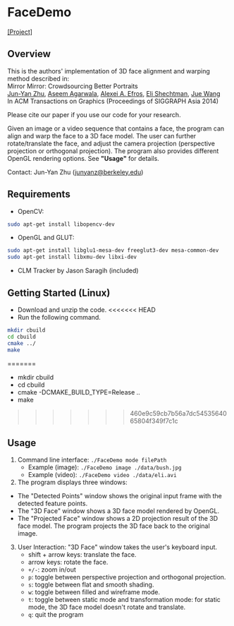 # FaceDemo
[[Project]](http://www.eecs.berkeley.edu/~junyanz/projects/mirrormirror/)  



## Overview
This is the authors' implementation of 3D face alignment and warping method described in:  
Mirror Mirror: Crowdsourcing Better Portraits  
[Jun-Yan Zhu](https://people.eecs.berkeley.edu/~junyanz/), [Aseem Agarwala](http://www.agarwala.org/), [Alexei A. Efros](https://people.eecs.berkeley.edu/~efros/), [Eli Shechtman](https://research.adobe.com/person/eli-shechtman/), [Jue Wang](http://www.juew.org/)  
In ACM Transactions on Graphics (Proceedings of SIGGRAPH Asia 2014)  

Please cite our paper if you use our code for your research.

Given an image or a video sequence that contains a face, the program can align and warp the face to a 3D face model. The user can further rotate/translate the face, and adjust the camera projection (perspective projection or orthogonal projection). The program also provides different OpenGL rendering options. See **"Usage"** for details.

Contact: Jun-Yan Zhu (junyanz@berkeley.edu)
## Requirements
* OpenCV:
```bash
sudo apt-get install libopencv-dev
```
* OpenGL and GLUT:
```bash
sudo apt-get install libglu1-mesa-dev freeglut3-dev mesa-common-dev
sudo apt-get install libxmu-dev libxi-dev
```
* CLM Tracker by Jason Saragih (included)

## Getting Started (Linux)
* Download and unzip the code.
<<<<<<< HEAD
* Run the following command.
```bash
mkdir cbuild
cd cbuild
cmake ../
make
```
=======
* mkdir cbuild
* cd cbuild
* cmake -DCMAKE_BUILD_TYPE=Release ..
* make

>>>>>>> 460e9c59cb7b56a7dc5453564065804f349f7c1c

## Usage
1. Command line interface: `./FaceDemo mode filePath`  
   - Example (image): `./FaceDemo image ./data/bush.jpg`  
   - Example (video): `./FaceDemo video ./data/eli.avi`  
2. The program displays three windows:
  - The "Detected Points" window shows the original input frame with the detected feature points.
   - The "3D Face" window shows a 3D face model rendered by OpenGL.
   - The "Projected Face" window shows a 2D projection result of the 3D face model. The program projects the 3D face back to the original image.
3. User Interaction: "3D Face" window takes the user's keyboard input.
   - shift + arrow keys: translate the face.
   - arrow keys: rotate the face.
   - `+/-`: zoom in/out
   - `p`:  toggle between perspective projection and orthogonal projection.
   - `s`:  toggle between flat and smooth shading.
   - `w`:  toggle between filled and wireframe mode.
   - `t`:  toggle between static mode and transformation mode: for static mode, the 3D face model doesn't rotate and translate.
   - `q`:  quit the program
